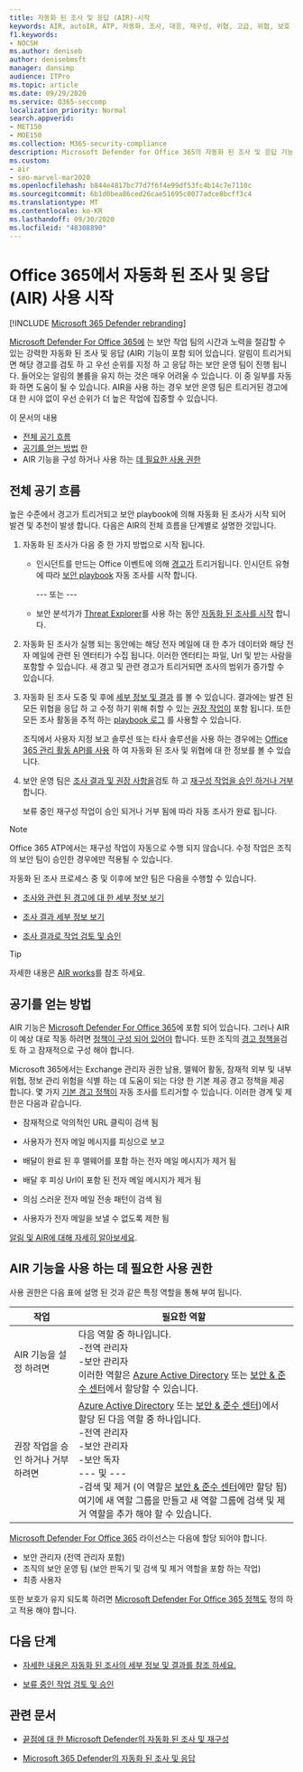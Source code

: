 ```yaml
---
title: 자동화 된 조사 및 응답 (AIR)-시작
keywords: AIR, autoIR, ATP, 자동화, 조사, 대응, 재구성, 위협, 고급, 위협, 보호
f1.keywords:
- NOCSH
ms.author: deniseb
author: denisebmsft
manager: dansimp
audience: ITPro
ms.topic: article
ms.date: 09/29/2020
ms.service: O365-seccomp
localization_priority: Normal
search.appverid:
- MET150
- MOE150
ms.collection: M365-security-compliance
description: Microsoft Defender for Office 365의 자동화 된 조사 및 응답 기능 사용을 시작 하세요.
ms.custom:
- air
- seo-marvel-mar2020
ms.openlocfilehash: b844e4817bc77d7f6f4e99df53fc4b14c7e7110c
ms.sourcegitcommit: 6b1d0bea86ced26cae51695c0077adce8bcff3c4
ms.translationtype: MT
ms.contentlocale: ko-KR
ms.lasthandoff: 09/30/2020
ms.locfileid: "48308890"
---
```

# <a name="get-started-using-automated-investigation-and-response-air-in-office-365"></a>Office 365에서 자동화 된 조사 및 응답 (AIR) 사용 시작

[!INCLUDE [Microsoft 365 Defender rebranding](../includes/microsoft-defender-for-office.md)]

[Microsoft Defender For Office 365에](office-365-atp.md) 는 보안 작업 팀의 시간과 노력을 절감할 수 있는 강력한 자동화 된 조사 및 응답 (AIR) 기능이 포함 되어 있습니다. 알림이 트리거되면 해당 경고를 검토 하 고 우선 순위를 지정 하 고 응답 하는 보안 운영 팀이 진행 됩니다. 들어오는 알림의 볼륨을 유지 하는 것은 매우 어려울 수 있습니다. 이 중 일부를 자동화 하면 도움이 될 수 있습니다. AIR을 사용 하는 경우 보안 운영 팀은 트리거된 경고에 대 한 시야 없이 우선 순위가 더 높은 작업에 집중할 수 있습니다.

이 문서의 내용
- [전체 공기 흐름](#the-overall-flow-of-air)
- [공기를 얻는 방법](#how-to-get-air) 한 
- AIR 기능을 구성 하거나 사용 하는 [데 필요한 사용 권한](#required-permissions-to-use-air-capabilities) 

## <a name="the-overall-flow-of-air"></a>전체 공기 흐름

높은 수준에서 경고가 트리거되고 보안 playbook에 의해 자동화 된 조사가 시작 되어 발견 및 추천이 발생 합니다. 다음은 AIR의 전체 흐름을 단계별로 설명한 것입니다.

1. 자동화 된 조사가 다음 중 한 가지 방법으로 시작 됩니다.

   - 인시던트를 만드는 Office 이벤트에 의해 [경고가](https://docs.microsoft.com/microsoft-365/compliance/alert-policies) 트리거됩니다. 인시던트 유형에 따라 [보안 playbook](automated-investigation-response-office.md#security-playbooks) 자동 조사를 시작 합니다. 

     --- 또는 ---
   
   - 보안 분석가가 [Threat Explorer](threat-explorer.md)를 사용 하는 동안 [자동화 된 조사를 시작](automated-investigation-response-office.md#example-a-security-administrator-triggers-an-investigation-from-threat-explorer) 합니다.

2. 자동화 된 조사가 실행 되는 동안에는 해당 전자 메일에 대 한 추가 데이터와 해당 전자 메일에 관련 된 엔터티가 수집 됩니다. 이러한 엔터티는 파일, Url 및 받는 사람을 포함할 수 있습니다.  새 경고 및 관련 경고가 트리거되면 조사의 범위가 증가할 수 있습니다.

3. 자동화 된 조사 도중 및 후에 [세부 정보 및 결과](air-view-investigation-results.md) 를 볼 수 있습니다. 결과에는 발견 된 모든 위협을 응답 하 고 수정 하기 위해 취할 수 있는 [권장 작업이](air-remediation-actions.md) 포함 됩니다. 또한 모든 조사 활동을 추적 하는 [playbook 로그](air-view-investigation-results.md#playbook-log) 를 사용할 수 있습니다.

    조직에서 사용자 지정 보고 솔루션 또는 타사 솔루션을 사용 하는 경우에는 [Office 365 관리 활동 API를 사용](air-custom-reporting.md) 하 여 자동화 된 조사 및 위협에 대 한 정보를 볼 수 있습니다.

4. 보안 운영 팀은 [조사 결과 및 권장 사항을](air-view-investigation-results.md)검토 하 고 [재구성 작업을 승인 하거나 거부](air-review-approve-pending-completed-actions.md)합니다. 

    보류 중인 재구성 작업이 승인 되거나 거부 됨에 따라 자동 조사가 완료 됩니다.

> [!NOTE]
> Office 365 ATP에서는 재구성 작업이 자동으로 수행 되지 않습니다. 수정 작업은 조직의 보안 팀이 승인한 경우에만 적용될 수 있습니다. 

자동화 된 조사 프로세스 중 및 이후에 보안 팀은 다음을 수행할 수 있습니다.

- [조사와 관련 된 경고에 대 한 세부 정보 보기](air-view-investigation-results.md#view-details-about-an-alert-related-to-an-investigation)

- [조사 결과 세부 정보 보기](air-view-investigation-results.md#view-details-of-an-investigation)

- [조사 결과로 작업 검토 및 승인](air-review-approve-pending-completed-actions.md)

> [!TIP]
> 자세한 내용은 [AIR works](https://docs.microsoft.com/microsoft-365/security/office-365-security/automated-investigation-response-office)를 참조 하세요.

## <a name="how-to-get-air"></a>공기를 얻는 방법

AIR 기능은 [Microsoft Defender For Office 365](https://docs.microsoft.com/microsoft-365/security/office-365-security/office-365-atp#office-365-atp-plan-1-and-plan-2)에 포함 되어 있습니다. 그러나 AIR이 예상 대로 작동 하려면 [정책이 구성 되어 있어야](https://docs.microsoft.com/microsoft-365/security/office-365-security/protect-against-threats) 합니다. 또한 조직의 [경고 정책을](https://docs.microsoft.com/microsoft-365/compliance/alert-policies)검토 하 고 잠재적으로 구성 해야 합니다. 

Microsoft 365에서는 Exchange 관리자 권한 남용, 맬웨어 활동, 잠재적 외부 및 내부 위협, 정보 관리 위험을 식별 하는 데 도움이 되는 다양 한 기본 제공 경고 정책을 제공 합니다. 몇 가지 [기본 경고 정책이](https://docs.microsoft.com/microsoft-365/compliance/alert-policies#default-alert-policies) 자동 조사를 트리거할 수 있습니다. 이러한 경계 및 제한은 다음과 같습니다.

- 잠재적으로 악의적인 URL 클릭이 검색 됨

- 사용자가 전자 메일 메시지를 피싱으로 보고

- 배달이 완료 된 후 맬웨어를 포함 하는 전자 메일 메시지가 제거 됨

- 배달 후 피싱 Url이 포함 된 전자 메일 메시지가 제거 됨

- 의심 스러운 전자 메일 전송 패턴이 검색 됨

- 사용자가 전자 메일을 보낼 수 없도록 제한 됨

[알림 및 AIR에 대해 자세히 알아보세요](https://docs.microsoft.com/microsoft-365/security/office-365-security/automated-investigation-response-office).

## <a name="required-permissions-to-use-air-capabilities"></a>AIR 기능을 사용 하는 데 필요한 사용 권한

사용 권한은 다음 표에 설명 된 것과 같은 특정 역할을 통해 부여 됩니다. 

|작업 |필요한 역할 |
|--|--|
|AIR 기능을 설정 하려면 |다음 역할 중 하나입니다. <br/>-전역 관리자<br/>-보안 관리자 <br/>이러한 역할은 [Azure Active Directory](https://docs.microsoft.com/azure/active-directory/users-groups-roles/directory-assign-admin-roles) 또는 [보안 & 준수 센터](https://docs.microsoft.com/microsoft-365/security/office-365-security/permissions-in-the-security-and-compliance-center)에서 할당할 수 있습니다. |
|권장 작업을 승인 하거나 거부 하려면|[Azure Active Directory](https://docs.microsoft.com/azure/active-directory/users-groups-roles/directory-assign-admin-roles) 또는 [보안 & 준수 센터](https://docs.microsoft.com/microsoft-365/security/office-365-security/permissions-in-the-security-and-compliance-center))에서 할당 된 다음 역할 중 하나입니다.<br/>-전역 관리자 <br/>-보안 관리자<br/>-보안 독자 <br/>--- 및 ---<br/>-검색 및 제거 (이 역할은 [보안 & 준수 센터](https://docs.microsoft.com/microsoft-365/security/office-365-security/permissions-in-the-security-and-compliance-center)에만 할당 됨) 여기에 새 역할 그룹을 만들고 새 역할 그룹에 검색 및 제거 역할을 추가 해야 할 수 있습니다.

[Microsoft Defender For Office 365](https://docs.microsoft.com/microsoft-365/security/office-365-security/office-365-atp#office-365-atp-plan-1-and-plan-2) 라이선스는 다음에 할당 되어야 합니다.
- 보안 관리자 (전역 관리자 포함)
- 조직의 보안 운영 팀 (보안 판독기 및 검색 및 제거 역할을 포함 하는 작업)
- 최종 사용자

또한 보호가 유지 되도록 하려면 [Microsoft Defender For Office 365 정책도](https://docs.microsoft.com/microsoft-365/security/office-365-security/office-365-atp#configure-atp-policies) 정의 하 고 적용 해야 합니다.

## <a name="next-steps"></a>다음 단계

- [자세한 내용은 자동화 된 조사의 세부 정보 및 결과를 참조 하세요.](https://docs.microsoft.com/microsoft-365/security/office-365-security/air-view-investigation-results#view-details-of-an-investigation)

- [보류 중인 작업 검토 및 승인](https://docs.microsoft.com/microsoft-365/security/office-365-security/air-remediation-actions)

## <a name="related-articles"></a>관련 문서

- [끝점에 대 한 Microsoft Defender의 자동화 된 조사 및 재구성](https://docs.microsoft.com/windows/security/threat-protection/microsoft-defender-atp/automated-investigations)

- [Microsoft 365 Defender의 자동화 된 조사 및 응답](https://docs.microsoft.com/microsoft-365/security/mtp/mtp-autoir)
